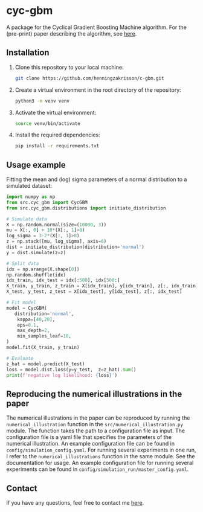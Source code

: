 # cyc-gbm
A package for the Cyclical Gradient Boosting Machine algorithm. For the (pre-print) paper describing the algorithm, see [here](https://papers.ssrn.com/sol3/papers.cfm?abstract_id=4352505).

## Installation
1. Clone this repository to your local machine:
    ```bash
    git clone https://github.com/henningzakrisson/c-gbm.git
    ```
2. Create a virtual environment in the root directory of the repository:
    ```bash
    python3 -m venv venv
    ```
3. Activate the virtual environment:
    ```bash
    source venv/bin/activate
    ```
4. Install the required dependencies:
    ```bash
    pip install -r requirements.txt
    ```
## Usage example
Fitting the mean and (log) sigma parameters of a normal distribution to a simulated dataset:
```python
import numpy as np
from src.cyc_gbm import CycGBM
from src.cyc_gbm.distributions import initiate_distribution

# Simulate data
X = np.random.normal(size=(10000, 3))
mu = X[:, 0] + 10*(X[:, 1]>0)
log_sigma = 3-2*(X[:, 1]>0)
z = np.stack([mu, log_sigma], axis=0)
dist = initiate_distribution(distribution='normal')
y = dist.simulate(z=z)

# Split data
idx = np.arange(X.shape[0])
np.random.shuffle(idx)
idx_train, idx_test = idx[:500], idx[500:]
X_train, y_train, z_train = X[idx_train], y[idx_train], z[:, idx_train]
X_test, y_test, z_test = X[idx_test], y[idx_test], z[:, idx_test]

# Fit model
model = CycGBM(
   distribution='normal',
    kappa=[40,20],
    eps=0.1,
    max_depth=2,
    min_samples_leaf=10,
)
model.fit(X_train, y_train)

# Evaluate
z_hat = model.predict(X_test)
loss = model.dist.loss(y=y_test,  z=z_hat).sum()
print(f'negative log likelihood: {loss}')
```

## Reproducing the numerical illustrations in the paper
The numerical illustrations in the paper can be reproduced by running the ````numerical_illustration```` function in the ````src/numerical_illustration.py```` module. 
The function takes the path to a configuration file as input. 
The configuration file is a yaml file that specifies the parameters of the numerical illustration.
An example configuration file can be found in ````config/simulation_config.yaml````.
For running several experiments in one run, I refer to the ````numerical_illustrations```` function in the same module. 
See the documentation for usage.
An example configuration file for running several experiments can be found in ````config/simulation_run/master_config.yaml````.

## Contact
If you have any questions, feel free to contact me [here](mailto:henning.zakrisson@gmail.com).


